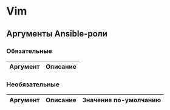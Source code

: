 # Vim

## Аргументы Ansible-роли

### Обязательные

| Аргумент | Описание |
| --- | --- |  

### Необязательные

| Аргумент | Описание | Значение по-умолчанию |
| --- | --- | --- |
